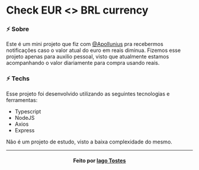 # Check EUR <> BRL currency


### ⚡ Sobre
Este é um mini projeto que fiz com <a href="https://github.com/Apollunius/" target="_blank">@Apollunius</a> pra recebermos notificações caso o valor atual do euro em reais diminua. Fizemos esse projeto apenas para auxilio pessoal, visto que atualmente estamos acompanhando o valor diariamente para compra usando reais.

### ⚡ Techs
Esse projeto foi desenvolvido utilizando as seguintes tecnologias e ferramentas:

- Typescript
- NodeJS
- Axios
- Express

Não é um projeto de estudo, visto a baixa complexidade do mesmo.


---
<h4 align="center">
    Feito por <a href="https://www.linkedin.com/in/iago-tostes/" target="_blank">Iago Tostes</a>
</h4>
